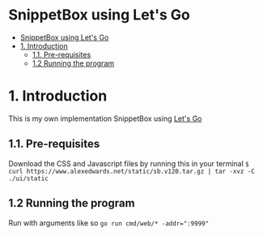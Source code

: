 # SnippetBox using Let's Go
- [SnippetBox using Let's Go](#snippetbox-using-lets-go)
- [1. Introduction](#1-introduction)
  - [1.1. Pre-requisites](#11-pre-requisites)
  - [1.2 Running the program](#12-running-the-program)

# 1. Introduction

This is my own implementation SnippetBox using [Let's Go](https://lets-go.alexedwards.net)

## 1.1. Pre-requisites

Download the CSS and Javascript files by running this in your terminal `$ curl https://www.alexedwards.net/static/sb.v120.tar.gz | tar -xvz -C ./ui/static`

## 1.2 Running the program
Run with arguments like so `go run cmd/web/* -addr=":9999"`